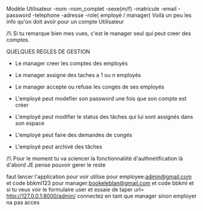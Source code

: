 Modèle  Utilisateur 
  -nom
  -nom_complet
  -sexe(m/f)
  -matricule
  -email
  -password
  -telephone
  -adresse
  -role( employé / manager)
Voilà un peu les info qu'on doit avoir pour un compte Utilisateur 

/!\ Si tu remarque bien mes vues, c'est le manager seul qui peut creer des comptes.

QUELQUES REGLES DE GESTION

* Le manager creer les comptes des employés 
* Le manager assigne des taches a 1 ou n employés
* Le manager accepte ou refuse les congés de ses  employés

* L'employé peut modefier son password une fois que son compte est créer
* L'employé peut modifier le status des tâches qui lui sont assignés dans son espace
* L'employé peut faire des demandes de congés
* L'employé peut archivé des tâches


/!\ Pour le moment tu va sciencer la fonctionnaliité d'authnetification là d'abord 
JE pense pouvoir gerer le reste


faut lancer l'application pour voir utilise 
pour employee:admin@gmail.com et code bbkml123
pour manager:bookeleblan@gmail.com et code bbkml
et si tu veux voir le formulaire user et essaie de taper url= http://127.0.0.1:8000/admin/ connectez en tant que manager sinon employer na pas acces